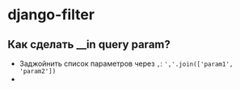 # django-filter
## Как сделать __in query param?
- Заджойнить список параметров через `,`: `','.join(['param1', 'param2'])`
- 